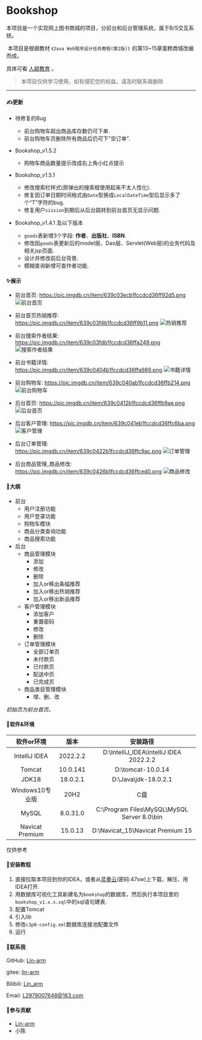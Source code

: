 # Bookshop


​	    	本项目是一个实现网上图书商城的项目，分前台和后台管理系统，属于B/S交互系统。

​	    	本项目是根据教材  `《Java Web程序设计任务教程(第2版)》`的第13~15章蛋糕商城改编而成。

具体可看 [人邮教育](https://www.ryjiaoyu.com/book/details/44440) 。

> 本项目仅供学习使用，如有侵犯您的权益，请及时联系我删除

------

#### &#9997;更新

- 待修复的Bug
  - 前台购物车超出商品库存数仍可下单.
  - 前台购物车页删除所有商品后仍可下"空订单".
- Bookshop_v1.5.2
  - 购物车商品数量提示改成右上角小红点提示

- Bookshop_v1.5.1
  - 修改搜索栏样式(原弹出的搜索框使用起来不太人性化).
  - 修复因订单日期时间格式由`Date`型换成`LocalDateTime`型后显示多了个“T”字符的bug.
  - 修复用户`sission`到期后从后台跳转到前台首页无显示问题.

- Bookshop_v1.4.1 及以下版本
  - `goods`表新增3个字段: **作者**、**出版社**、**ISBN**.
  - 修改因`goods`表更新后的model层、Dao层、Servlet(Web层)的业务代码及相关jsp页面.
  - 设计并修改前后台背景.
  - 模糊查询新增可查作者功能.



#### &#10024;展示



- 前台首页:  https://pic.imgdb.cn/item/639c03ecb1fccdcd36ff92d5.png
![前台首页](https://files.superbed.cn/static/images/92/d5/639c03ecb1fccdcd36ff92d5.png)



- 前台首页热销推荐: https://pic.imgdb.cn/item/639c03f4b1fccdcd36ff9b11.png
![热销推荐](https://files.superbed.cn/static/images/9b/11/639c03f4b1fccdcd36ff9b11.png)



- 前台搜索作者结果: https://pic.imgdb.cn/item/639c03fdb1fccdcd36ffa249.png
![搜索作者结果](https://files.superbed.cn/static/images/a2/49/639c03fdb1fccdcd36ffa249.png)



- 前台书籍详情: https://pic.imgdb.cn/item/639c0404b1fccdcd36ffa989.png
![书籍详情](https://files.superbed.cn/static/images/a9/89/639c0404b1fccdcd36ffa989.png)



- 前台购物车: https://pic.imgdb.cn/item/639c040ab1fccdcd36ffb214.png
![前台购物车](https://files.superbed.cn/static/images/b2/14/639c040ab1fccdcd36ffb214.png)



- 后台首页: https://pic.imgdb.cn/item/639c0412b1fccdcd36ffb9ae.png
![后台首页](https://files.superbed.cn/static/images/b9/ae/639c0412b1fccdcd36ffb9ae.png)



- 后台客户管理: https://pic.imgdb.cn/item/639c041eb1fccdcd36ffc6ba.png
![客户管理](https://files.superbed.cn/static/images/c6/ba/639c041eb1fccdcd36ffc6ba.png)



- 后台订单管理: https://pic.imgdb.cn/item/639c0422b1fccdcd36ffc9ac.png
![订单管理](https://files.superbed.cn/static/images/c9/ac/639c0422b1fccdcd36ffc9ac.png)



- 后台商品管理_商品修改: https://pic.imgdb.cn/item/639c0426b1fccdcd36ffced0.png
![商品修改](https://files.superbed.cn/static/images/ce/d0/639c0426b1fccdcd36ffced0.png)



#### &#128640;大纲

- 前台
  - 用户注册功能
  - 用户登录功能
  - 购物车模块
  - 商品分类查询功能
  - 商品搜索功能
- 后台
  - 商品管理模块
    - 添加
    - 修改
    - 删除
    - 加入or移出条幅推荐
    - 加入or移出热销推荐
    - 加入or移出新品推荐
  - 客户管理模块
    - 添加客户
    - 重置密码
    - 修改
    - 删除
  - 订单管理模块
    - 全部订单页
    - 未付款页
    - 已付款页
    - 配送中页
    - 已完成页
  - 商品类目管理模块
    - 增、删、改



*初始页为前台首页。*



#### &#127752;软件&环境

|   软件or环境    |   版本   |                  安装路径                   |
| :-------------: | :------: | :-----------------------------------------: |
|  IntelliJ IDEA  | 2022.2.2 |   D:\IntelliJ_IDEA\IntelliJ IDEA 2022.2.2   |
|     Tomcat      | 10.0.141 |              D:\tomcat-10.0.14              |
|      JDK18      | 18.0.2.1 |            D:\Java\jdk-18.0.2.1             |
| Windows10专业版 |   20H2   |                     C盘                     |
|      MySQL      | 8.0.31.0 | C:\Program Files\MySQL\MySQL Server 8.0\bin |
| Navicat Premium | 15.0.13  |      D:\Navicat_15\Navicat Premium 15       |

仅供参考



#### &#127827;安装教程

1.  直接拉取本项目到你的IDEA，或者从[蓝奏云](https://wwyw.lanzoue.com/b02237m2j)(密码:47sw)上下载、解压、用IDEA打开.
1.  用数据库可视化工具新建名为`bookshop`的数据库，然后执行本项目里的`bookshop_v1.x.x.sql`中的sql语句建表.
1.  配置Tomcat
1.  引入lib
1.  修改`c3p0-config.xml`数据库连接池配置文件
1.  运行



#### &#128140;联系我

GitHub: [Lin-arm](https://github.com/Lin-arm)

gitee: [lin-arm](https://gitee.com/lin-arm)

Bilibili: [Lin_arm](https://space.bilibili.com/474895641?spm_id_from=333.1007.0.0)

Email: L2979007648@163.com



#### &#129309;参与贡献

- [Lin-arm](https://github.com/Lin-arm)
- 小陈
